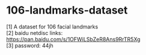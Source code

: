 # 106-landmarks-dataset
[1] A dataset for 106 facial landmarks<br/>
[2] baidu netdisc links: https://pan.baidu.com/s/1OFWiLSbZeR8Ans9RrTR5Xg<br/>
[3] password: 44jh
